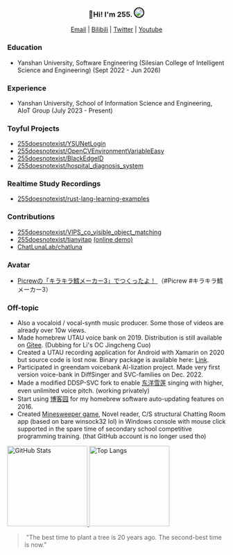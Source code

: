 <h3 align="center">
  👋Hi! I'm 255. <img src="https://avatars.githubusercontent.com/u/19223209?v=4" alt="" size="20" height="20" width="20" style="border: 2px solid black; border-radius: 50%;"></img>
</h3>

<p align="center">
  <a href="mailto:chenyejin2004@stumail.ysu.edu.cn">Email</a> |
  <a href="https://space.bilibili.com/10556301" target="_blank">Bilibili</a> |
  <a href="https://twitter.com/255p_twi" target="_blank">Twitter</a> |
  <a href="https://www.youtube.com/channel/UCnGsBkjtNacIi9qX3WbU20Q" target="_blank">Youtube</a>
</p>

### Education

- Yanshan University, Software Engineering (Silesian College of Intelligent Science and Engineering) (Sept 2022 - Jun 2026)

### Experience

- Yanshan University, School of Information Science and Engineering, AIoT Group (July 2023 - Present)

### Toyful Projects

- [255doesnotexist/YSUNetLogin](https://github.com/255doesnotexist/YSUNetLogin)
- [255doesnotexist/OpenCVEnvironmentVariableEasy](https://github.com/255doesnotexist/OpenCVEnvironmentVariableEasy)
- [255doesnotexist/BlackEdgeID](https://github.com/255doesnotexist/BlackEdgeID)
- [255doesnotexist/hospital_diagnosis_system](https://github.com/255doesnotexist/hospital_diagnosis_system)

### Realtime Study Recordings
- [255doesnotexist/rust-lang-learning-examples](https://github.com/255doesnotexist/rust-lang-learning-examples)

### Contributions

- [255doesnotexist/VIPS_co_visible_object_matching](https://github.com/255doesnotexist/VIPS_co_visible_object_matching) 
- [255doesnotexist/tianyitap](https://github.com/255doesnotexist/tianyitap)
  [(online demo)](https://tianyitap.vercel.app)
- [ChatLunaLab/chatluna](https://github.com/ChatLunaLab/chatluna)

### Avatar 

- [Picrewの「キラキラ鱈メーカー3」でつくったよ！ ](https://picrew.me/share?cd=6oEa93XYuq) （#Picrew #キラキラ鱈メーカー3） 

### Off-topic

- Also a vocaloid / vocal-synth music producer. Some those of videos are already over 10w views.
- Made homebrew UTAU voice bank on 2019. Distribution is still available on [Gitee](https://pfasoffical.gitee.io/). (Dubbing for Li's OC Jingcheng Cuo)
- Created a UTAU recording application for Android with Xamarin on 2020 but source code is lost now. Binary package is available here: [Link](is-going-to-fill-later).
- Participated in greendam voicebank AI-lization project. Made very first version voice-bank in DiffSinger and SVC-families on Dec. 2022.
- Made a modified DDSP-SVC fork to enable [东洋雪莲](https://www.bilibili.com/video/BV1NV411F7Z9/) singing with higher, even unlimited voice pitch. (working privately)
- Start using [博客园](https://www.cnblogs.com/CodeBuilder/p/6158435.html) for my homebrew software auto-updating features on 2016.
- Created [Minesweeper game](https://github.com/lvneg1/minesweeper-in-cmd), Novel reader, C/S structural Chatting Room app (based on bare winsock32 lol) in Windows console with mouse click supported in the spare time of secondary school competitive programming training. (that GitHub account is no longer used tho)

<span>
  <a href="https://www.github.com/255doesnotexist">
     <img src="https://github-readme-stats.vercel.app/api?username=255doesnotexist&show_icons=true&layout=compact&count_private=true&hide_title=true&theme=default" alt="GitHub Stats" height="185px" />
     <img src="https://github-readme-stats-one-bice.vercel.app/api/top-langs/?username=255doesnotexist&layout=compact&langs_count=8" alt="Top Langs" height="185px" />
  </a>
</span>

> ‍
> "The best time to plant a tree is 20 years ago. The second-best time is now."
> ‍